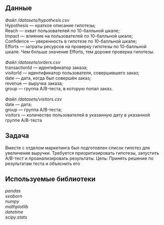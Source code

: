 ## Данные

_Файл /datasets/hypothesis.csv_<br>
Hypothesis — краткое описание гипотезы;<br>
Reach — охват пользователей по 10-балльной шкале;<br>
Impact — влияние на пользователей по 10-балльной шкале;<br>
Confidence — уверенность в гипотезе по 10-балльной шкале;<br>
Efforts — затраты ресурсов на проверку гипотезы по 10-балльной шкале. Чем больше значение Efforts, тем дороже проверка гипотезы.<br>
<br>
_Файл /datasets/orders.csv_<br>
transactionId — идентификатор заказа;<br>
visitorId — идентификатор пользователя, совершившего заказ;<br>
date — дата, когда был совершён заказ;<br>
revenue — выручка заказа;<br>
group — группа A/B-теста, в которую попал заказ.<br>
<br>
_Файл /datasets/visitors.csv_<br>
date — дата;<br>
group — группа A/B-теста;<br>
visitors — количество пользователей в указанную дату в указанной группе A/B-теста<br>

## Задача

Вместе с отделом маркетинга был подготовлен список гипотез для увеличения выручки.
Требуется приоритизировать гипотезы, запустить A/B-тест и проанализировать результаты. 
Цель: Принять решение по результатам теста и объяснить его

## Используемые библиотеки
*pandas* <br>
*seaborn* <br>
*numpy* <br>
*mathplotlib* <br>
*datetime* <br>
*scipy.stats*
